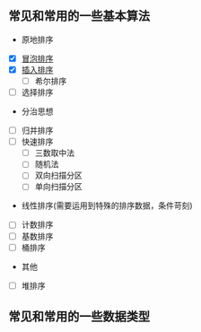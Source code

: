 ## 常见和常用的一些基本算法
- 原地排序
- [x] [冒泡排序](demo/Bubbling.java)
- [x] [插入排序](demo/Inserting.java)
    - [ ] 希尔排序
- [ ] 选择排序
- 分治思想
- [ ] 归并排序
- [ ] 快速排序
    - [ ] 三数取中法
    - [ ] 随机法
    - [ ] 双向扫描分区
    - [ ] 单向扫描分区
-  线性排序\(需要运用到特殊的排序数据，条件苛刻\)
- [ ] 计数排序
- [ ] 基数排序
- [ ] 桶排序
- 其他
- [ ] 堆排序
## 常见和常用的一些数据类型  


